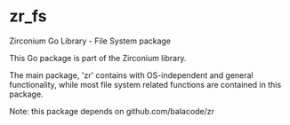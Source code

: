 # zr_fs
Zirconium Go Library - File System package

This Go package is part of the Zirconium library.

The main package, 'zr' contains with OS-independent and general functionality, while most file system related functions are contained in this package.

Note: this package depends on github.com/balacode/zr
